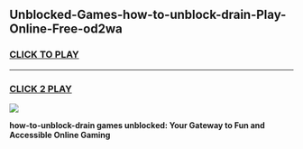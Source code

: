 
## Unblocked-Games-how-to-unblock-drain-Play-Online-Free-od2wa
<h3>
<a href="https://premium76.site?title=how-to-unblock-drain&ref=26A">CLICK TO PLAY</a></h3>
<hr>

<h3>
<a href="https://premium76.site?title=how-to-unblock-drain&ref=26A">CLICK 2 PLAY</a>
  
</h3>

<a href="https://premium76.site?title=how-to-unblock-drain&ref=26A"><img src="https://clearcache.store/games.png"></a>


**how-to-unblock-drain games unblocked: Your Gateway to Fun and Accessible Online Gaming**
